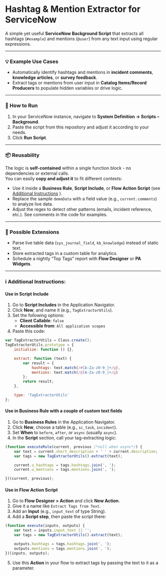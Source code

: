 # Hashtag & Mention Extractor for ServiceNow

A simple yet useful **ServiceNow Background Script** that extracts all hashtags (`#example`) and mentions (`@user`) from any text input using regular expressions.

---

### 💡 Example Use Cases
- Automatically identify hashtags and mentions in **incident comments**, **knowledge articles**, or **survey feedback**.
- Extract tags or mentions from user input in **Catalog Items/Record Producers** to populate hidden variables or drive logic.

---
### 🚀 How to Run
1. In your ServiceNow instance, navigate to **System Definition → Scripts – Background**.  
2. Paste the script from this repository and adjust it according to your needs.  
3. Click **Run Script**.  

---

### 📦 Reusability
The logic is **self-contained** within a single function block - no dependencies or external calls.  
You can easily **copy and adjust it** to fit different contexts:
- Use it inside a **Business Rule**, **Script Include**, or **Flow Action Script** (see [Additional Instructions](#-additional-instructions) ).  
- Replace the sample `demoData` with a field value (e.g., `current.comments`) to analyze live data.  
- Adjust the regex to detect other patterns (emails, incident reference, etc.). See comments in the code for examples.  

---

### 🔧 Possible Extensions
- Parse live table data (`sys_journal_field`, `kb_knowledge`) instead of static text.  
- Store extracted tags in a custom table for analytics.  
- Schedule a nightly “Top Tags” report with **Flow Designer** or **PA Widgets**.  

---

### ℹ️ Additional Instructions:
#### Use in Script Include

1. Go to **Script Includes** in the Application Navigator.  
2. Click **New**, and name it (e.g., `TagExtractorUtils`).  
3. Set the following options:  
   - **Client Callable**: `false`  
   - **Accessible from**: `All application scopes`  
4. Paste this code:

```javascript
var TagExtractorUtils = Class.create();
TagExtractorUtils.prototype = {
    initialize: function () {},

    extract: function (text) {
        var result = {
            hashtags: text.match(/#[A-Za-z0-9_]+/g),
            mentions: text.match(/@[A-Za-z0-9_]+/g)
        };
        return result;
    },

    type: 'TagExtractorUtils'
};
```
#### Use in Business Rule with a couple of custom text fields

1. Go to **Business Rules** in the Application Navigator.  
2. Click **New**, choose a table (e.g., `sc_task`, `incident`).  
3. Set **When** to `before`, `after`, or `async` (usually `async`).  
4. In the **Script** section, call your tag-extracting logic:

```javascript
(function executeRule(current, previous /*null when async*/) {
    var text = current.short_description + ' ' + current.description;
    var tags = new TagExtractorUtils().extract(text);

    current.u_hashtags = tags.hashtags.join(', ');
    current.u_mentions = tags.mentions.join(', ');

})(current, previous);
```
#### Use in Flow Action Script

1. Go to **Flow Designer > Action** and click **New Action**.  
2. Give it a name like `Extract Tags from Text`.  
3. Add an **Input** (e.g., `input_text` of type String).  
4. Add a **Script step**, then paste the script there:

```javascript
(function execute(inputs, outputs) {
    var text = inputs.input_text || '';
    var tags = new TagExtractorUtils().extract(text);

    outputs.hashtags = tags.hashtags.join(', ');
    outputs.mentions = tags.mentions.join(', ');
})(inputs, outputs);
```
5. Use this **Action** in your flow to extract tags by passing the text to it as a parameter.
